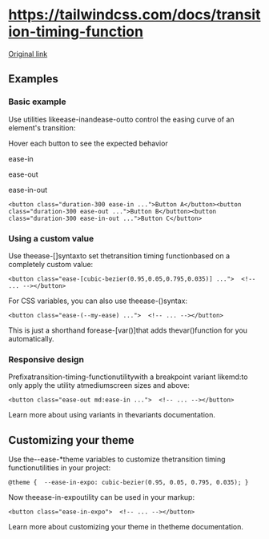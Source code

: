 # https://tailwindcss.com/docs/transition-timing-function

[Original link](https://tailwindcss.com/docs/transition-timing-function)

## Examples

### Basic example

Use utilities likeease-inandease-outto control the easing curve of an element's transition:

Hover each button to see the expected behavior

ease-in

ease-out

ease-in-out

```
<button class="duration-300 ease-in ...">Button A</button><button class="duration-300 ease-out ...">Button B</button><button class="duration-300 ease-in-out ...">Button C</button>
```

### Using a custom value

Use theease-[<value>]syntaxto set thetransition timing functionbased on a completely custom value:

```
<button class="ease-[cubic-bezier(0.95,0.05,0.795,0.035)] ...">  <!-- ... --></button>
```

For CSS variables, you can also use theease-(<custom-property>)syntax:

```
<button class="ease-(--my-ease) ...">  <!-- ... --></button>
```

This is just a shorthand forease-[var(<custom-property>)]that adds thevar()function for you automatically.

### Responsive design

Prefixatransition-timing-functionutilitywith a breakpoint variant likemd:to only apply the utility atmediumscreen sizes and above:

```
<button class="ease-out md:ease-in ...">  <!-- ... --></button>
```

Learn more about using variants in thevariants documentation.

## Customizing your theme

Use the--ease-*theme variables to customize thetransition timing functionutilities in your project:

```
@theme {  --ease-in-expo: cubic-bezier(0.95, 0.05, 0.795, 0.035); }
```

Now theease-in-expoutility can be used in your markup:

```
<button class="ease-in-expo">  <!-- ... --></button>
```

Learn more about customizing your theme in thetheme documentation.
